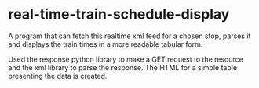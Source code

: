 # real-time-train-schedule-display
A program that can fetch this realtime xml feed for a chosen stop, parses it and displays the train times in a more readable tabular form.

Used the response python library to make a GET request to the resource and the xml library to parse the response. The HTML for a simple table presenting the data is created.
